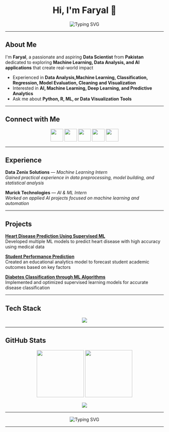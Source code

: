 <h1 align="center">Hi, I'm Faryal 👋</h1>

<p align="center">
  <img src="https://readme-typing-svg.demolab.com?font=Fira+Code&size=24&duration=2500&pause=1000&color=00C2CB&center=true&vCenter=true&width=600&lines=Aspiring+Data+Scientist;Machine+Learning+Enthusiast;Python+%7C+R+%7C+Excel+%7C+Power+BI;Turning+Data+into+Insights+and+Decisions" alt="Typing SVG" />
</p>

---

##  **About Me**  
I'm **Faryal**, a passionate and aspiring **Data Scientist** from **Pakistan** dedicated to exploring **Machine Learning, Data Analysis, and AI applications** that create real-world impact  

  
-  Experienced in **Data Analysis,Machine Learning, Classification, Regression, Model Evaluation, Cleaning and Visualization**  
-  Interested in **AI, Machine Learning, Deep Learning, and Predictive Analytics**  
-  Ask me about **Python, R, ML, or Data Visualization Tools**  

--- 

## Connect with Me  

<p align="center">
  <a href="https://github.com/Faryalrifaz"><img src="https://skillicons.dev/icons?i=github" width="40" /></a>
  <a href="https://www.linkedin.com/in/faryalrifaz"><img src="https://skillicons.dev/icons?i=linkedin" width="40" /></a>
  <a href="mailto:faryalrifaz@gmail.com"><img src="https://skillicons.dev/icons?i=gmail" width="40" /></a>
  <a href="https://www.kaggle.com/faryalrifaz3374"><img src="https://www.vectorlogo.zone/logos/kaggle/kaggle-icon.svg" width="40" /></a>
  <a href="https://twitter.com/FaryalRifaz"><img src="https://skillicons.dev/icons?i=twitter" width="40" /></a>
</p>

---

##  Experience  

**Data Zenix Solutions** — *Machine Learning Intern*  
*Gained practical experience in data preprocessing, model building, and statistical analysis*

**Murick Technologies** — *AI & ML Intern*  
*Worked on applied AI projects focused on machine learning and automation*

---

##  Projects  


**[Heart Disease Prediction Using Supervised ML](https://github.com/Faryalrifaz/Heart-Disease-Project/blob/main/heart-disease-prediction-5-ml-models.ipynb)**  
Developed multiple ML models to predict heart disease with high accuracy using medical data  

**[Student Performance Prediction](https://github.com/Faryalrifaz/Student_Performance_Prediction)**  
Created an educational analytics model to forecast student academic outcomes based on key factors  

**[Diabetes Classification through ML Algorithms](https://github.com/Faryalrifaz/Diabetes_Classification_through_ML_Algorithmes-)**  
Implemented and optimized supervised learning models for accurate disease classification  

---

## Tech Stack       

<p align="center">
  <img src="https://skillicons.dev/icons?i=python,r,sklearn,tensorflow,pytorch,git,github,vscode" />
</p>

---

##  GitHub Stats  

<p align="center">
  <img src="https://github-readme-stats.vercel.app/api?username=Faryalrifaz&show_icons=true&theme=tokyonight" height="150"/>
  <img src="https://github-readme-streak-stats.herokuapp.com?user=Faryalrifaz&theme=tokyonight" height="150"/>
</p>

<p align="center">
  <img src="https://github-readme-activity-graph.vercel.app/graph?username=Faryalrifaz&theme=tokyo-night" />
</p>

---

<p align="center">
  <img src="https://readme-typing-svg.demolab.com?font=Fira+Code&size=24&duration=2500&pause=1000&color=00C2CB&center=true&vCenter=true&width=600&lines=Thanks+for+visiting+my+profile!" alt="Typing SVG" />
</p>

---



